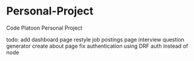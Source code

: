 # Personal-Project
Code Platoon Personal Project

todo:
add dashboard page
restyle job postings page
interview question generator
create about page
fix authentication using DRF auth instead of node
